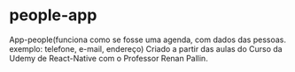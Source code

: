# people-app
App-people(funciona como se fosse uma agenda, com dados das pessoas. exemplo: telefone, e-mail, endereço) Criado a partir das aulas do Curso da Udemy de React-Native com o Professor Renan Pallin.

